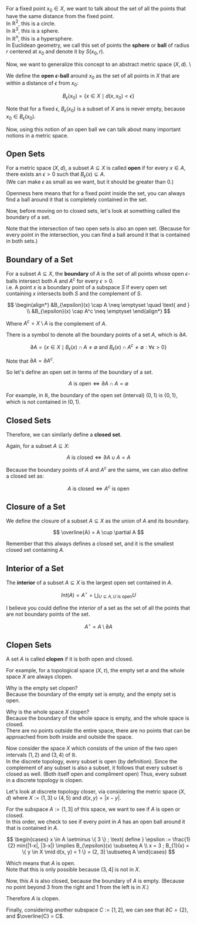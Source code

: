 For a fixed point $x_0 \in X$, we want to talk about the set of all the points that have the same distance from the fixed point. \
In $\mathbb{R}^2$, this is a circle. \
In $\mathbb{R}^3$, this is a sphere. \
In $\mathbb{R}^n$, this is a hypersphere. \
In Euclidean geometry, we call this set of points the **sphere** or **ball** of radius $r$ centered at $x_0$ and denote it by $S(x_0, r)$.

Now, we want to generalize this concept to an abstract metric space $(X, d)$. \

We define the **open $\epsilon$-ball** around $x_0$ as the set of all points in $X$ that are within a distance of $\epsilon$ from $x_0$:

$$
B_{\epsilon}(x_0) = \{x \in X \mid d(x, x_0) < \epsilon\}
$$

Note that for a fixed $\epsilon$, $B_{\epsilon}(x_0)$ is a subset of $X$ ans is never empty, because $x_0 \in B_{\epsilon}(x_0)$.

Now, using this notion of an open ball we can talk about many important notions in a metric space.

## Open Sets

For a metric space $(X, d)$, a subset $A \subseteq X$ is called **open** if for every $x \in A$, there exists an $\epsilon > 0$ such that $B_{\epsilon}(x) \subseteq A$. \
(We can make $\epsilon$ as small as we want, but it should be greater than $0$.)

Openness here means that for a fixed point inside the set, you can always find a ball around it that is completely contained in the set.

Now, before moving on to closed sets, let's look at something called the boundary of a set.

Note that the intersection of two open sets is also an open set. (Because for every point in the intersection, you can find a ball around it that is contained in both sets.)

## Boundary of a Set

For a subset $A \subseteq X$, the **boundary** of $A$ is the set of all points whose open $\epsilon$-balls intersect both $A$ and $A^c$ for every $\epsilon > 0$. \
i.e. A point $x$ is a boundary point of a subspace $S$ if every open set containing $x$ intersects both $S$ and the complement of $S$.

$$
\begin{align*} 
&B_{\epsilon}(x) \cap A \neq \emptyset \quad \text{ and } \\ 
&B_{\epsilon}(x) \cap A^c \neq \emptyset
\end{align*}
$$

Where $A^c = X \setminus A$ is the complement of $A$.

There is a symbol to denote all the boundary points of a set $A$, which is $\partial A$.

$$
\partial A = \{x \in X \mid B_{\epsilon}(x) \cap A \neq \emptyset \text{ and } B_{\epsilon}(x) \cap A^c \neq \emptyset : \forall \epsilon > 0\}
$$

Note that $\partial A = \partial A^c$.

So let's define an open set in terms of the boundary of a set.

$$
A \text{ is open} \iff \partial A \cap A = \emptyset
$$

For example, in $\mathbb{R}$, the boundary of the open set (interval) $(0, 1)$ is $\{0, 1\}$, which is not contained in $(0, 1)$.

## Closed Sets

Therefore, we can similarly define a **closed set**.

Again, for a subset $A \subseteq X$:

$$
A \text{ is closed} \iff \partial A \cup A = A
$$

Because the boundary points of $A$ and $A^c$ are the same, we can also define a closed set as:

$$
A \text{ is closed} \iff A^c \text{ is open}
$$

## Closure of a Set

We define the closure of a subset $A \subseteq X$ as the union of $A$ and its boundary.

$$
\overline{A} = A \cup \partial A
$$

Remember that this always defines a closed set, and it is the smallest closed set containing $A$.

## Interior of a Set

The **interior** of a subset $A \subseteq X$ is the largest open set contained in $A$.

$$
Int(A) = A^{\circ} = \bigcup_{U \subseteq A, U \text{ is open}} U
$$

I believe you could define the interior of a set as the set of all the points that are not boundary points of the set.

$$
A^{\circ} = A \setminus \partial A
$$

## Clopen Sets

A set $A$ is called **clopen** if it is both open and closed.

For example, for a topological space $(X, \tau)$, the empty set $\emptyset$ and the whole space $X$ are always clopen.

Why is the empty set clopen? \
Because the boundary of the empty set is empty, and the empty set is open.

Why is the whole space $X$ clopen? \
Because the boundary of the whole space is empty, and the whole space is closed. \
There are no points outside the entire space, there are no points that can be approached from both inside and outside the space. 

Now consider the space $X$ which consists of the union of the two open intervals $(1, 2)$ and $(3, 4)$ of $\mathbb{R}$. \
In the discrete topology, every subset is open (by definition). Since the complement of any subset is also a subset, it follows that every subset is closed as well. (Both itself open and compliment open) Thus, every subset in a discrete topology is clopen.

Let's look at discrete topology closer, via considering the metric space $(X, d)$ where $X := (1, 3] \cup (4, 5)$ and $d(x, y) = |x - y|$.

For the subspace $A := (1, 3]$ of this space, we want to see if $A$ is open or closed. \
In this order, we check to see if every point in $A$ has an open ball around it that is contained in $A$. 

$$
\begin{cases}
    x \in A \setminus \{ 3 \} ; \text{ define } \epsilon := \frac{1}{2} min(|1-x|, |3-x|)  \implies B_{\epsilon}(x) \subseteq A \\
    x = 3 ; B_{1}(x) = \{ y \in X \mid d(x, y) < 1 \} = (2, 3] \subseteq A
\end{cases}
$$

Which means that $A$ is open. \
Note that this is only possible because $(3, 4]$ is not in $X$.

Now, this $A$ is also closed, because the boundary of $A$ is empty. (Because no point beyond $3$ from the right and $1$ from the left is in $X$.)

Therefore $A$ is clopen.

Finally, considering another subspace $C := [1, 2]$, we can see that $\partial C = \{ 2 \}$, and $\overline{C} = C$.
